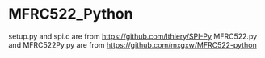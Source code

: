 # MFRC522_Python

setup.py and spi.c are from https://github.com/lthiery/SPI-Py
MFRC522.py and MFRC522Py.py are from https://github.com/mxgxw/MFRC522-python
